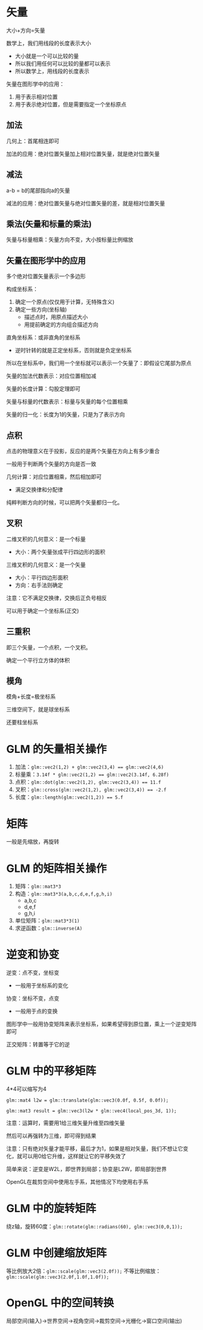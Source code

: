 # 矢量

大小+方向=矢量

数学上，我们用线段的长度表示大小
- 大小就是一个可以比较的量
- 所以我们用任何可以比较的量都可以表示
- 所以数学上，用线段的长度表示

矢量在图形学中的应用：
1. 用于表示相对位置
2. 用于表示绝对位置，但是需要指定一个坐标原点

## 加法

几何上：首尾相连即可

加法的应用：绝对位置矢量加上相对位置矢量，就是绝对位置矢量

## 减法

a-b = b的尾部指向a的矢量

减法的应用：绝对位置矢量与绝对位置矢量的差，就是相对位置矢量

## 乘法(矢量和标量的乘法)

矢量与标量相乘：矢量方向不变，大小按标量比例缩放

## 矢量在图形学中的应用

多个绝对位置矢量表示一个多边形

构成坐标系：
1. 确定一个原点(仅仅用于计算，无特殊含义)
2. 确定一些方向(坐标轴)
	- 描述点时，用原点描述大小
	- 用提前确定的方向组合描述方向

直角坐标系：或非直角的坐标系
- 逆时针转的就是正定坐标系，否则就是负定坐标系

所以在坐标系中，我们用一个坐标就可以表示一个矢量了：即假设它尾部为原点

矢量的加法代数表示：对应位置相加减

矢量的长度计算：勾股定理即可

矢量与标量的代数表示：标量与矢量的每个位置相乘

矢量的归一化：长度为1的矢量，只是为了表示方向

## 点积

点击的物理意义在于投影，反应的是两个矢量在方向上有多少重合

一般用于判断两个矢量的方向是否一致

几何计算：对应位置相乘，然后相加即可
- 满足交换律和分配律

纯粹判断方向的时候，可以把两个矢量都归一化。

## 叉积

二维叉积的几何意义：是一个标量
- 大小：两个矢量张成平行四边形的面积

三维叉积的几何意义：是一个矢量
- 大小：平行四边形面积
- 方向：右手法则确定

注意：它不满足交换律，交换后正负号相反

可以用于确定一个坐标系(正交)

## 三重积

即三个矢量，一个点积，一个叉积。

确定一个平行立方体的体积

## 模角

模角+长度=极坐标系

三维空间下，就是球坐标系

还要柱坐标系

# GLM 的矢量相关操作

1. 加法：`glm::vec2(1,2) + glm::vec2(3,4) == glm::vec2(4,6)`
2. 标量乘：`3.14f * glm::vec2(1,2) == glm::vec2(3.14f, 6.28f)`
3. 点积：`glm::dot(glm::vec2(1,2), glm::vec2(3,4)) == 11.f`
4. 叉积：`glm::cross(glm::vec2(1,2), glm::vec2(3,4)) == -2.f`
5. 长度：`glm::length(glm::vec2(1,2)) == 5.f`

# 矩阵

一般是先缩放，再旋转

# GLM 的矩阵相关操作

1. 矩阵：`glm::mat3*3`
2. 构造：`glm::mat3*3(a,b,c,d,e,f,g,h,i)`
	- a,b,c
	- d,e,f
	- g,h,i
3. 单位矩阵：`glm::mat3*3(1)`
4. 求逆函数：`glm::inverse(A)`

# 逆变和协变

逆变：点不变，坐标变
- 一般用于坐标系的变化

协变：坐标不变，点变
- 一般用于点的变换

图形学中一般用协变矩阵来表示坐标系，如果希望得到原位置，乘上一个逆变矩阵即可

正交矩阵：转置等于它的逆

# GLM 中的平移矩阵

4\*4可以缩写为4
```
glm::mat4 l2w = glm::translate(glm::vec3(0.0f, 0.5f, 0.0f));

glm::mat3 result = glm::vec3(l2w * glm::vec4(local_pos_3d, 1));
```

注意：运算时，需要用1给三维矢量升维至四维矢量

然后可以再强转为三维，即可得到结果

注意：只有绝对矢量才能平移，最后才为1，如果是相对矢量，我们不想让它变化，就可以用0给它升维，这样就让它的平移失效了

简单来说：逆变是W2L，即世界到局部；协变是L2W，即局部到世界

OpenGL在裁剪空间中使用左手系，其他情况下均使用右手系

# GLM 中的旋转矩阵

绕z轴，旋转60度：`glm::rotate(glm::radians(60), glm::vec3(0,0,1));`

# GLM 中创建缩放矩阵

等比例放大2倍：`glm::scale(glm::vec3(2.0f));`
不等比例缩放：`glm::scale(glm::vec3(2.0f,1.0f,1.0f));`

# OpenGL 中的空间转换

局部空间(输入)->世界空间->视角空间->裁剪空间->光栅化->窗口空间(输出)